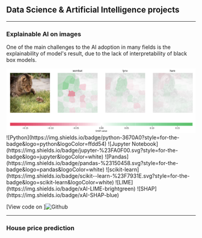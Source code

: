 ## Data Science & Artificial Intelligence projects

---

### Explainable AI on images
One of the main challenges to the AI adoption in many fields is the explainability of model's result, due to the lack of interpretability of black box models.
<!-- <img src="images/whale lime.png?raw=true"/> -->
<img src="images/cat-shap.png?raw=true"/>
![Python](https://img.shields.io/badge/python-3670A0?style=for-the-badge&logo=python&logoColor=ffdd54)
![Jupyter Notebook](https://img.shields.io/badge/jupyter-%23FA0F00.svg?style=for-the-badge&logo=jupyter&logoColor=white)
![Pandas](https://img.shields.io/badge/pandas-%23150458.svg?style=for-the-badge&logo=pandas&logoColor=white)
![scikit-learn](https://img.shields.io/badge/scikit--learn-%23F7931E.svg?style=for-the-badge&logo=scikit-learn&logoColor=white)
![LIME](https://img.shields.io/badge/xAI-LIME-brightgreen)
![SHAP](https://img.shields.io/badge/xAI-SHAP-blue)

[View code on ]![Github](https://img.shields.io/badge/GitHub-100000?style=for-the-badge&logo=github&logoColor=white)[](https://github.com/marcellocannone/explainableAI)

---
### House price prediction

<!-- [Project 2 Title](/pdf/sample_presentation.pdf)
<img src="images/dummy_thumbnail.jpg?raw=true"/> 

---
-->
